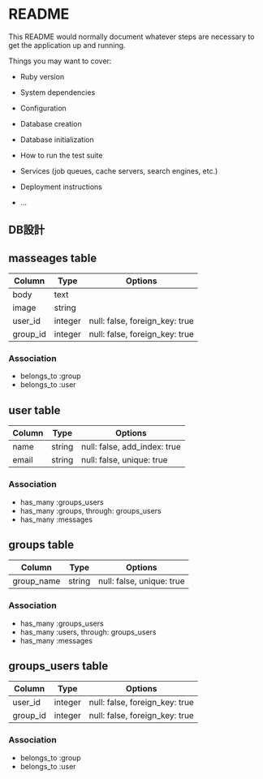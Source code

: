 # README

This README would normally document whatever steps are necessary to get the
application up and running.

Things you may want to cover:

* Ruby version

* System dependencies

* Configuration

* Database creation

* Database initialization

* How to run the test suite

* Services (job queues, cache servers, search engines, etc.)

* Deployment instructions

* ...


## DB設計

## masseages table

|Column|Type|Options|
|------|----|-------|
|body|text|
|image|string|
|user_id|integer|null: false, foreign_key: true|
|group_id|integer|null: false, foreign_key: true|

### Association

- belongs_to :group
- belongs_to :user

## user table

|Column|Type|Options|
|------|----|-------|
|name|string|null: false, add_index: true|
|email|string|null: false, unique: true|

### Association

- has_many :groups_users
- has_many :groups, through: groups_users
- has_many :messages

## groups table

|Column|Type|Options|
|------|----|-------|
|group_name|string|null: false, unique: true|

### Association

- has_many :groups_users
- has_many :users, through: groups_users
- has_many :messages

## groups_users table

|Column|Type|Options|
|------|----|-------|
|user_id|integer|null: false, foreign_key: true|
|group_id|integer|null: false, foreign_key: true|

### Association

- belongs_to :group
- belongs_to :user